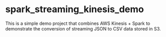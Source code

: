 # spark_streaming_kinesis_demo

This is a simple demo project that combines AWS Kinesis + Spark to demonstrate the conversion of streaming JSON to CSV data stored in S3. 
